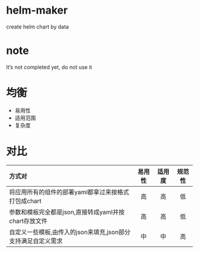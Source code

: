 # helm-maker
create helm chart by data

# note
It’s not completed yet, do not use it

# 均衡

- 易用性
- 适用范围
- 复杂度

# 对比

| 方式对                                 | 易用性 |  适用度 | 规范性|
|:------------------------------------- |:------:| :-----:|:------:|
| 将应用所有的组件的部署yaml都拿过来按格式打包成chart       | 高 | 高 | 低 |
| 参数和模板完全都是json,直接转成yaml并按chart存放文件         | 高 | 高 | 低 |
| 自定义一些模板,由传入的json来填充,json部分支持满足自定义需求  | 中 | 中 | 高 |

